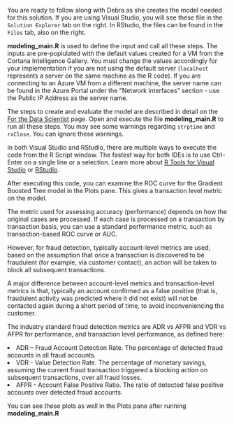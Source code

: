 
You are ready to follow along with Debra as she creates the model needed for this solution. <span class="sql"> If you are using Visual Studio, you will see these file in the <code>Solution Explorer</code> tab on the right. In RStudio, the files can be found in the <code>Files</code> tab, also on the right. </span> 

<div class="sql">
<p><strong>modeling_main.R</strong> is used to define the input and call all these steps. The inputs are pre-poplulated with the default values created for a VM from the Cortana Intelligence Gallery.  You must  change the values accordingly for your implementation if you are not using the default server (<code>localhost</code> represents a server on the same machine as the R code). If you are connecting to an Azure VM from a different machine, the server name can be found in the Azure Portal under the "Network interfaces" section - use the Public IP Address as the server name. 
</p>
<p>The steps to create and evaluate the model are described in detail on the <a href="data-scientist.html">For the Data Scientist</a> page. Open and execute the file <strong>modeling_main.R</strong> to run all these steps.  You may see some warnings regarding <code>strptime</code> and <code>rxClose</code>. You can ignore these warnings.
</p>
<div class="alert alert-info" role="alert">
    In <span class="sql">both Visual Studio and</span> RStudio, there are multiple ways to execute the code from the R Script window.  The fastest way <span class="sql">for both IDEs</span> is to use Ctrl-Enter on a single line or a selection.  Learn more about  <span class="sql"><a href="http://microsoft.github.io/RTVS-docs/">R Tools for Visual Studio</a> or</span> <a href="https://www.rstudio.com/products/rstudio/features/">RStudio</a>.
</div>

<p></p>
After executing this code, you can examine the ROC curve for the Gradient Boosted Tree model in the Plots pane. This gives a transaction level metric on the model. 
<p></p>
The metric used for assessing accuracy (performance) depends on how the original cases are processed. If each case is processed on a transaction by transaction basis, you can use a standard performance metric, such as transaction-based ROC curve or AUC. 
<p></p>
However, for fraud detection, typically account-level metrics are used, based on the assumption that once a transaction is discovered to be fraudulent (for example, via customer contact), an action will be taken to block all subsequent transactions.
<p></p>
A major difference between account-level metrics and transaction-level metrics is that, typically an account confirmed as a false positive (that is, fraudulent activity was predicted where it did not exist) will not be contacted again during a short period of time, to avoid inconveniencing the customer.
<p></p>
The industry standard fraud detection metrics are ADR vs AFPR and VDR vs AFPR for performance, and transaction level performance, as defined here:
<p></p>
<li>ADR – Fraud Account Detection Rate. The percentage of detected fraud accounts in all fraud accounts.
</li>
<li>VDR - Value Detection Rate. The percentage of monetary savings, assuming the current fraud transaction triggered a blocking action on subsequent transactions, over all fraud losses.
</li>
<li>AFPR - Account False Positive Ratio. The ratio of detected false positive accounts over detected fraud accounts.
</li>
<p></p>
You can see these plots as well in the Plots pane after running <strong>modeling_main.R</code>